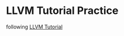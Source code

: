 # LLVM Tutorial Practice
following [LLVM Tutorial](https://llvm.org/docs/tutorial/MyFirstLanguageFrontend/index.html)